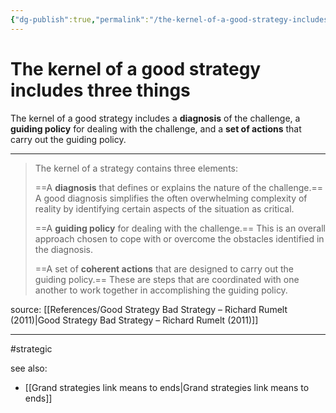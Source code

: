 ```yaml
---
{"dg-publish":true,"permalink":"/the-kernel-of-a-good-strategy-includes-three-things/"}
---
```



# The kernel of a good strategy includes three things

The kernel of a good strategy includes a **diagnosis** of the challenge, a **guiding policy** for dealing with the challenge, and a **set of actions** that carry out the guiding policy.

---

> The kernel of a strategy contains three elements:
> 
> ==A **diagnosis** that defines or explains the nature of the challenge.== A good diagnosis simplifies the often overwhelming complexity of reality by identifying certain aspects of the situation as critical.
> 
> ==A **guiding policy** for dealing with the challenge.== This is an overall approach chosen to cope with or overcome the obstacles identified in the diagnosis.
> 
> ==A set of **coherent actions** that are designed to carry out the guiding policy.== These are steps that are coordinated with one another to work together in accomplishing the guiding policy.

source: [[References/Good Strategy Bad Strategy – Richard Rumelt (2011)\|Good Strategy Bad Strategy – Richard Rumelt (2011)]]

---
#strategic

see also:
- [[Grand strategies link means to ends\|Grand strategies link means to ends]]